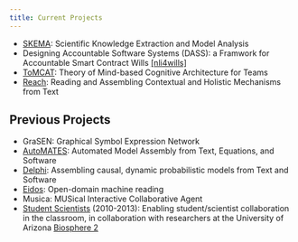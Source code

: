 ```yaml
---
title: Current Projects
---
```


- [SKEMA](https://github.com/ml4ai/skema): Scientific Knowledge Extraction and Model Analysis
- Designing Accountable Software Systems (DASS): a Framwork for Accountable Smart Contract Wills [[nli4wills]](https://ml4ai.github.io/nli4wills-corpus/)
- [ToMCAT](https://ml4ai.github.io/tomcat): Theory of Mind-based Cognitive Architecture for Teams
- [Reach](https://github.com/clulab/reach): Reading and Assembling Contextual and Holistic Mechanisms from Text

## Previous Projects

- GraSEN: Graphical Symbol Expression Network
- [AutoMATES](https://ml4ai.github.io/automates/): Automated Model Assembly from Text, Equations, and Software
- [Delphi](https://ml4ai.github.io/delphi/): Assembling causal, dynamic probabilistic models from Text and Software
- [Eidos](https://github.com/clulab/eidos): Open-domain machine reading
- Musica<!-- (https://musica.ml4ai.org/ -->: MUSical Interactive Collaborative Agent
- [Student Scientists](https://ml4ai.github.io/projects/evap-web/index.html)
(2010-2013): Enabling student/scientist collaboration in the
classroom, in collaboration with researchers at the University of
Arizona [Biosphere 2](http://www.b2science.org/)